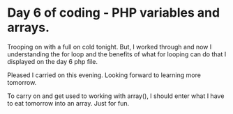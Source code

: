 #  Day 6 of coding - PHP variables and arrays.

Trooping on with a full on cold tonight. 
But, I worked through and now I understanding the for loop and the benefits of what for looping can do that I displayed on the day 6 php file.

Pleased I carried on this evening. Looking forward to learning more tomorrow.

To carry on and get used to working with array(), I should enter what I have to eat tomorrow into an array. Just for fun. 